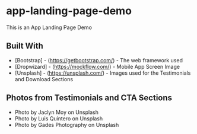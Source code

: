 # app-landing-page-demo

This is an App Landing Page Demo

## Built With

-   [Bootstrap] - (<https://getbootstrap.com/>) - The web framework used
-   [Dropwizard] - (<https://mockflow.com/>) - Mobile App Screen Image
-   [Unsplash] - (<https://unsplash.com/>) - Images used for the Testimonials and Download Sections

## Photos from Testimonials and CTA Sections

-   Photo by Jaclyn Moy on Unsplash
-   Photo by Luis Quintero on Unsplash
-   Photo by Gades Photography on Unsplash
